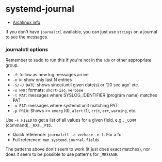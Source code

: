 systemd-journal
===============

* [Archlinux info][arch-journal]

If you don't have `journalctl` available, you can just use `strings` on
a journal to see the messages.

### journalctl options

Remember to sudo to run this if you're not in the `adm` or other
appropriate group.

* `-f`: follow as new log messages arrive
* `-n N`: show only last N entries
* `-S/-U DATE`: shows since/until given date(s) or '20 sec ago' etc.
* `-o FMT`: formats: `short-iso`, `verbose`
* `-t PAT`: messages where SYSLOG_IDENTIFIER (program name) matches PAT
* `-u PAT`: messages where systemd unit matching PAT
* `-p PRIO`: Shows <= `emerg` (0), `alert` (1), `crit`, `err`, `warning`, etc.

Use `-F FIELD` to get a list of all values for a given field, e.g.,
`_COMM` (command), `_EXE`, `_PID`.
* Quick reference: `journalctl -o verbose -n 1`. For a fu
* Full reference: `man systemd.journal-fields`

The patterns above don't seem to work (it just does exact matches),
nor does it seem to be possible to use patterns for `_MESSAGE`.


[arch-journal]: https://wiki.archlinux.org/index.php/Systemd#Journal
